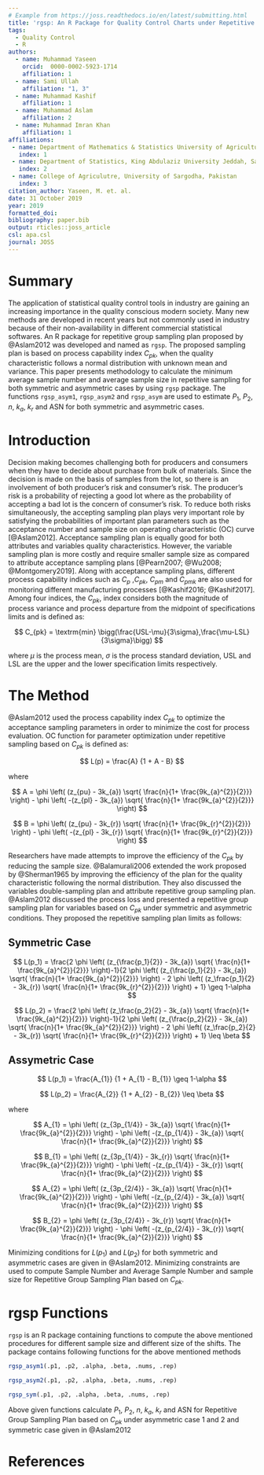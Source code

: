 ```yaml
---
# Example from https://joss.readthedocs.io/en/latest/submitting.html
title: 'rgsp: An R Package for Quality Control Charts under Repetitive Group Sampling Plan based on $C_{pk}$'
tags:
  - Quality Control
  - R
authors:
  - name: Muhammad Yaseen
    orcid:  0000-0002-5923-1714
    affiliation: 1
  - name: Sami Ullah
    affiliation: "1, 3" 
  - name: Muhammad Kashif
    affiliation: 1
  - name: Muhammad Aslam
    affiliation: 2 
  - name: Muhammad Imran Khan
    affiliation: 1 
affiliations:
 - name: Department of Mathematics & Statistics University of Agriculture Faisalabad, Pakistan
   index: 1
 - name: Department of Statistics, King Abdulaziz University Jeddah, Saudi Arabia
   index: 2
 - name: College of Agriculutre, University of Sargodha, Pakistan
   index: 3
citation_author: Yaseen, M. et. al.
date: 31 October 2019
year: 2019
formatted_doi: 
bibliography: paper.bib
output: rticles::joss_article
csl: apa.csl
journal: JOSS
---
```


# Summary

The application of statistical quality control tools in industry are gaining an increasing importance in the quality conscious modern society. Many new methods are developed in recent years but not commonly used in industry because of their non-availability in different commercial statistical softwares. An R package for repetitive group sampling plan proposed by @Aslam2012 was developed and named as  ``rgsp``. The proposed sampling plan is based on process capability index $C_{pk}$, when the quality characteristic follows a normal distribution with unknown mean and variance. This paper presents methodology to calculate the minimum average sample number and average sample size in repetitive sampling for both symmetric and asymmetric cases by using ``rgsp`` package. The functions ``rgsp_asym1``, ``rgsp_asym2`` and ``rgsp_asym`` are used to estimate $P_1$, $P_2$, $n$, $k_a$, $k_r$  and ASN for both symmetric and asymmetric cases. 

# Introduction

Decision making becomes challenging both for producers and consumers when they have to decide about purchase from bulk of materials. Since the decision is made on the basis of samples from the lot, so there is an involvement of both producer’s risk and consumer’s risk. The producer’s risk is a probability of rejecting a good lot where as the probability of accepting a bad lot is the concern of consumer’s risk. To reduce both risks simultaneously, the accepting sampling plan plays very important role by satisfying the probabilities of important plan parameters such as the acceptance number and sample size on operating characteristic (OC) curve [@Aslam2012].  Acceptance sampling plan is equally good for both attributes and variables quality characteristics. However, the variable sampling plan is more costly and require smaller sample size as compared to attribute acceptance sampling plans [@Pearn2007; @Wu2008; @Montgomery2019]. Along with acceptance sampling plans, different process capability indices such as $C_{p}$ ,$C_{pk}$, $C_{pm}$ and $C_{pmk}$ are also used for monitoring different manufacturing processes [@Kashif2016; @Kashif2017]. Among four indices, the $C_{pk}$, index considers both the magnitude of process variance and process departure from the midpoint of specifications limits and is defined as:  

$$
C_{pk} = \textrm{min} \bigg(\frac{USL-\mu}{3\sigma},\frac{\mu-LSL}{3\sigma}\bigg)
$$

where $\mu$ is the process mean, $\sigma$ is the process standard deviation, USL and LSL are the upper and the lower specification limits respectively.

# The Method

@Aslam2012 used the process capability index $C_{pk}$  to optimize the acceptance sampling parameters in order to minimize the cost for process evaluation. OC function for parameter optimization under repetitive sampling based on $C_{pk}$  is defined as:

$$
L(p) = \frac{A} 
	{1 + A - B}
$$	

where 

$$
A = \phi \left( (z_{pu} - 3k_{a}) \sqrt{ \frac{n}{1+ \frac{9k_{a}^{2}}{2}}} \right) - \phi \left( -(z_{pl} - 3k_{a}) \sqrt{ \frac{n}{1+ \frac{9k_{a}^{2}}{2}}} \right)
$$

$$
B = \phi \left( (z_{pu} - 3k_{r}) \sqrt{ \frac{n}{1+ \frac{9k_{r}^{2}}{2}}} \right) - \phi \left( -(z_{pl} - 3k_{r}) \sqrt{ \frac{n}{1+ \frac{9k_{r}^{2}}{2}}} \right)
$$


Researchers have made attempts to improve the efficiency of the  $C_{pk}$  by reducing the sample size. @Balamurali2006 extended the work proposed by @Sherman1965 by improving the efficiency of the plan for the quality characteristic following the normal distribution. They also discussed the variables double-sampling plan and attribute repetitive group sampling plan.  @Aslam2012 discussed the process loss and presented a repetitive group sampling plan for variables based on $C_{pk}$  under symmetric and asymmetric conditions. They proposed the repetitive sampling plan limits as follows:

## Symmetric Case

$$
L(p_1) = \frac{2 \phi \left( (z_{\frac{p_1}{2}} - 3k_{a}) \sqrt{ \frac{n}{1+ \frac{9k_{a}^{2}}{2}}} \right)-1}{2 \phi \left( (z_{\frac{p_1}{2}} - 3k_{a}) \sqrt{ \frac{n}{1+ \frac{9k_{a}^{2}}{2}}} \right) - 2 \phi \left( (z_\frac{p_1}{2} - 3k_{r}) \sqrt{ \frac{n}{1+ \frac{9k_{r}^{2}}{2}}} \right) + 1} \geq 1-\alpha
$$

$$
L(p_2) = \frac{2 \phi \left( (z_\frac{p_2}{2} - 3k_{a}) \sqrt{ \frac{n}{1+ \frac{9k_{a}^{2}}{2}}} \right)-1}{2 \phi \left( (z_{\frac{p_2}{2}} - 3k_{a}) \sqrt{ \frac{n}{1+ \frac{9k_{a}^{2}}{2}}} \right) - 2 \phi \left( (z_\frac{p_2}{2} - 3k_{r}) \sqrt{ \frac{n}{1+ \frac{9k_{r}^{2}}{2}}} \right) + 1} \leq \beta
$$


## Assymetric Case

$$
L(p_1) = \frac{A_{1}} {1 +  A_{1} - B_{1}} \geq 1-\alpha
$$

$$
L(p_2) = \frac{A_{2}} {1 +  A_{2} - B_{2}} \leq \beta
$$

where

$$
A_{1} = \phi \left( (z_{3p_{1/4}} - 3k_{a}) \sqrt{ \frac{n}{1+ \frac{9k_{a}^{2}}{2}}} \right) - \phi \left( -(z_{p_{1/4}} - 3k_{a}) \sqrt{ \frac{n}{1+ \frac{9k_{a}^{2}}{2}}} \right)
$$


$$
B_{1} = \phi \left( (z_{3p_{1/4}} - 3k_{r}) \sqrt{ \frac{n}{1+ \frac{9k_{a}^{2}}{2}}} \right) - \phi \left( -(z_{p_{1/4}} - 3k_{r}) \sqrt{ \frac{n}{1+ \frac{9k_{a}^{2}}{2}}} \right)
$$



$$
A_{2} = \phi \left( (z_{3p_{2/4}} - 3k_{a}) \sqrt{ \frac{n}{1+ \frac{9k_{a}^{2}}{2}}} \right) - \phi \left( -(z_{p_{2/4}} - 3k_{a}) \sqrt{ \frac{n}{1+ \frac{9k_{a}^{2}}{2}}} \right)
$$


$$
B_{2} = \phi \left( (z_{3p_{2/4}} - 3k_{r}) \sqrt{ \frac{n}{1+ \frac{9k_{a}^{2}}{2}}} \right) - \phi \left( -(z_{p_{2/4}} - 3k_{r}) \sqrt{ \frac{n}{1+ \frac{9k_{a}^{2}}{2}}} \right)
$$


Minimizing conditions for $L(p_1)$ and $L(p_2)$ for both symmetric and asymmetric cases are given in @Aslam2012. Minimizing constraints  are used to compute Sample Number and Average Sample Number and sample size for Repetitive Group Sampling Plan based on $C_{pk}$.

# rgsp Functions

``rgsp`` is an R package containing functions to compute the above mentioned procedures for different sample size and different size of the shifts. The package contains following functions for the above mentioned methods



```r
rgsp_asym1(.p1, .p2, .alpha, .beta, .nums, .rep)
```


```r
rgsp_asym2(.p1, .p2, .alpha, .beta, .nums, .rep)
```


```r
rgsp_sym(.p1, .p2, .alpha, .beta, .nums, .rep)
```

Above given functions calculate $P_1$, $P_2$, $n$, $k_a$, $k_r$ and ASN for Repetitive Group Sampling Plan based on $C_{pk}$ under asymmetric case 1 and 2 and symmetric case given in @Aslam2012


# References
